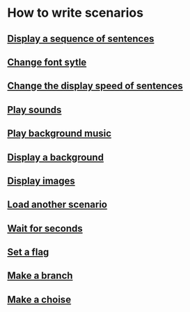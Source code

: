 How to write scenarios
================================================================================

[Display a sequence of sentences](display_a_sequence_of_sentences.md)
--------------------------------------------------------------------------------

[Change font sytle](change_font_style.md)
--------------------------------------------------------------------------------

[Change the display speed of sentences](change_the_display_speed_of_sentences.md)
--------------------------------------------------------------------------------

[Play sounds](play_sounds.md)
--------------------------------------------------------------------------------

[Play background music](play_background_music.md)
--------------------------------------------------------------------------------

[Display a background](display_a_background.md)
--------------------------------------------------------------------------------

[Display images](display_images.md)
--------------------------------------------------------------------------------

[Load another scenario](load_another_scenario.md)
--------------------------------------------------------------------------------

[Wait for seconds](wait_for_seconds.md)
--------------------------------------------------------------------------------

[Set a flag](set_a_flag.md)
--------------------------------------------------------------------------------

[Make a branch](make_a_branch.md)
--------------------------------------------------------------------------------

[Make a choise](make_a_choise.md)
--------------------------------------------------------------------------------
